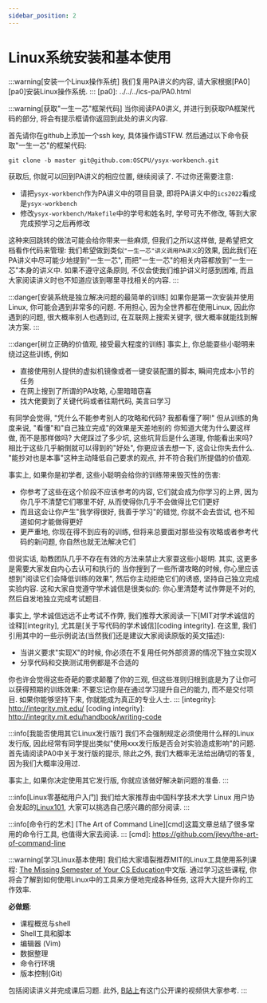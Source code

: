 ```yaml
---
sidebar_position: 2
---
```

# Linux系统安装和基本使用

:::warning[安装一个Linux操作系统]
我们复用PA讲义的内容, 请大家根据[PA0][pa0]安装Linux操作系统.
:::
[pa0]: ../../../ics-pa/PA0.html

:::warning[获取"一生一芯"框架代码]
当你阅读PA0讲义, 并进行到获取PA框架代码的部分, 将会有提示框请你返回到此处的讲义内容.

首先请你在github上添加一个ssh key, 具体操作请STFW.
然后通过以下命令获取"一生一芯"的框架代码:
```
git clone -b master git@github.com:OSCPU/ysyx-workbench.git
```
获取后, 你就可以回到PA讲义的相应位置, 继续阅读了.
不过你还需要注意:
* 请把`ysyx-workbench`作为PA讲义中的项目目录, 即将PA讲义中的`ics2022`看成是`ysyx-workbench`
* 修改`ysyx-workbench/Makefile`中的学号和姓名时, 学号可先不修改, 等到大家完成预学习之后再修改

这种来回跳转的做法可能会给你带来一些麻烦, 但我们之所以这样做, 是希望把文档看作代码来管理:
我们希望做到类似`"一生一芯"讲义调用PA讲义`的效果,
因此我们在PA讲义中尽可能少地提到"一生一芯", 而把"一生一芯"的相关内容都放到"一生一芯"本身的讲义中.
如果不遵守这条原则, 不仅会使我们维护讲义时感到困难, 而且大家阅读讲义时也不知道应该到哪里寻找相关的内容.
:::
<!-- -->
:::danger[安装系统是独立解决问题的最简单的训练]
如果你是第一次安装并使用Linux, 你可能会遇到非常多的问题.
不用担心, 因为全世界都在使用Linux, 因此你遇到的问题, 很大概率别人也遇到过,
在互联网上搜索关键字, 很大概率就能找到解决方案.
:::
<!-- -->
:::danger[树立正确的价值观, 接受最大程度的训练]
事实上, 你总能耍些小聪明来绕过这些训练, 例如
* 直接使用别人提供的虚拟机镜像或者一键安装配置的脚本, 瞬间完成本小节的任务
* 在网上搜到了所谓的PA攻略, 心里暗暗窃喜
* 找大佬要到了关键代码或者往期代码, 美言曰学习

有同学会觉得, "凭什么不能参考别人的攻略和代码? 我都看懂了啊!"
但从训练的角度来说, <Highlight color="#c40e0e">"看懂"和"自己独立完成"的效果是天差地别的</Highlight>
你知道大佬为什么要这样做, 而不是那样做吗?
大佬踩过了多少坑, 这些坑背后是什么道理, 你能看出来吗?
相比于这些几乎躺倒就可以得到的"好处", 你更应该去想一下, 这会让你失去什么.
"能抄对也是本事"这种主动降低自己要求的观点, 并不符合我们所提倡的价值观.

事实上, 如果你是初学者, 这些小聪明会给你的训练带来毁灭性的伤害:
* 你参考了这些在这个阶段不应该参考的内容, 它们就会成为你学习的上界,
  因为你几乎不清楚它们哪里不好, 从而使得你几乎不会做得比它们更好
* 而且这会让你产生"我学得很好, 我善于学习"的错觉, 你就不会去尝试, 也不知道如何才能做得更好
* 更严重地, 你现在得不到应有的训练, 但将来总要面对那些没有攻略或者参考代码的新问题, 你自然也就无法解决它们

但说实话, 助教团队几乎不存在有效的方法来禁止大家耍这些小聪明.
其实, <Highlight color="#0b6623">这更多是需要大家发自内心去认可和执行的</Highlight>
当你搜到了一些所谓攻略的时候, 你心里应该想到"阅读它们会降低训练的效果",
然后你主动拒绝它们的诱惑, 坚持自己独立完成实验内容.
这和大家自觉遵守学术诚信是很类似的:
你心里清楚考试作弊是不对的, 然后自发地独立完成考试题目.

事实上, 学术诚信远远不止考试不作弊,
我们推荐大家阅读一下[MIT对学术诚信的诠释][integrity],
尤其是[关于写代码的学术诚信][coding integrity].
在这里, 我们引用其中的一些示例说法(当然我们还是建议大家阅读原版的英文描述):
* 当讲义要求"实现X"的时候, 你必须在不复用任何外部资源的情况下独立实现X
* 分享代码和交换测试用例都是不合适的

你也许会觉得这些奇葩的要求颠覆了你的三观,
但这些准则归根到底是为了让你可以获得预期的训练效果:
不要忘记你是在通过学习提升自己的能力, 而不是交付项目.
如果你能够坚持下来, 你就能成为真正的专业人士.
:::
[integrity]: http://integrity.mit.edu/
[coding integrity]: http://integrity.mit.edu/handbook/writing-code

:::info[我能否使用其它Linux发行版?]
我们不会强制规定必须使用什么样的Linux发行版,
因此经常有同学提出类似"使用xxx发行版是否会对实验造成影响"的问题.
首先请阅读PA0中关于发行版的提示,
除此之外, 我们大概率无法给出确切的答复, 因为我们大概率没用过.

事实上, 如果你决定使用其它发行版, 你就应该做好解决新问题的准备.
:::
<!-- -->
:::info[Linux零基础用户入门]
我们给大家推荐由中国科学技术大学 Linux 用户协会发起的[Linux101][Linux101], 大家可以挑选自己感兴趣的部分阅读.
:::

[Linux101]: https://101.ustclug.org/

:::info[命令行的艺术]
[The Art of Command Line][cmd]这篇文章总结了很多常用的命令行工具, 也值得大家去阅读.
:::
[cmd]: https://github.com/jlevy/the-art-of-command-line


<!-- -->
:::warning[学习Linux基本使用]
我们给大家墙裂推荐MIT的Linux工具使用系列课程: [The Missing Semester of Your CS Education][missing]中文版.
通过学习这些课程, 你将会了解到如何使用Linux中的工具来方便地完成各种任务,
这将大大提升你的工作效率.

**必做题**:
* 课程概览与shell
* Shell工具和脚本
* 编辑器 (Vim)
* 数据整理
* 命令行环境
* 版本控制(Git)

包括阅读讲义并完成课后习题.
此外, [B站上][missing bilibili]有这门公开课的视频供大家参考.
:::

[missing]: https://missing-semester-cn.github.io/
[missing bilibili]: https://www.bilibili.com/video/BV1x7411H7wa
